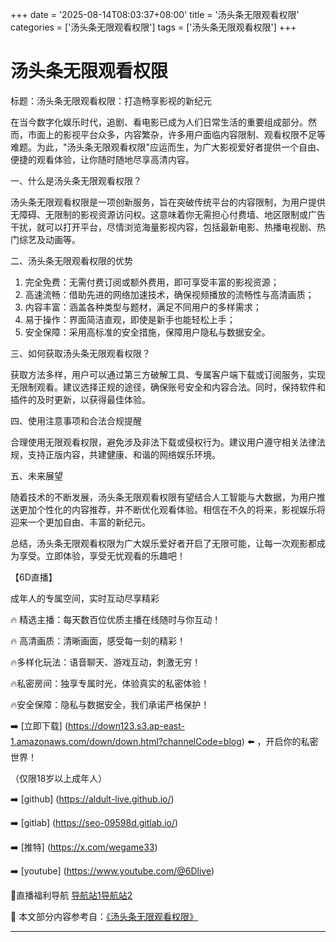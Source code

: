 +++
date = '2025-08-14T08:03:37+08:00'
title = '汤头条无限观看权限'
categories = ['汤头条无限观看权限']
tags = ['汤头条无限观看权限']
+++

# 汤头条无限观看权限

标题：汤头条无限观看权限：打造畅享影视的新纪元

在当今数字化娱乐时代，追剧、看电影已成为人们日常生活的重要组成部分。然而，市面上的影视平台众多，内容繁杂，许多用户面临内容限制、观看权限不足等难题。为此，"汤头条无限观看权限"应运而生，为广大影视爱好者提供一个自由、便捷的观看体验，让你随时随地尽享高清内容。

一、什么是汤头条无限观看权限？

汤头条无限观看权限是一项创新服务，旨在突破传统平台的内容限制，为用户提供无障碍、无限制的影视资源访问权。这意味着你无需担心付费墙、地区限制或广告干扰，就可以打开平台，尽情浏览海量影视内容，包括最新电影、热播电视剧、热门综艺及动画等。

二、汤头条无限观看权限的优势

1. 完全免费：无需付费订阅或额外费用，即可享受丰富的影视资源；
2. 高速流畅：借助先进的网络加速技术，确保视频播放的流畅性与高清画质；
3. 内容丰富：涵盖各种类型与题材，满足不同用户的多样需求；
4. 易于操作：界面简洁直观，即使是新手也能轻松上手；
5. 安全保障：采用高标准的安全措施，保障用户隐私与数据安全。

三、如何获取汤头条无限观看权限？

获取方法多样，用户可以通过第三方破解工具、专属客户端下载或订阅服务，实现无限制观看。建议选择正规的途径，确保账号安全和内容合法。同时，保持软件和插件的及时更新，以获得最佳体验。

四、使用注意事项和合法合规提醒

合理使用无限观看权限，避免涉及非法下载或侵权行为。建议用户遵守相关法律法规，支持正版内容，共建健康、和谐的网络娱乐环境。

五、未来展望

随着技术的不断发展，汤头条无限观看权限有望结合人工智能与大数据，为用户推送更加个性化的内容推荐，并不断优化观看体验。相信在不久的将来，影视娱乐将迎来一个更加自由、丰富的新纪元。

总结，汤头条无限观看权限为广大娱乐爱好者开启了无限可能，让每一次观影都成为享受。立即体验，享受无忧观看的乐趣吧！

【6D直播】

 成年人的专属空间，实时互动尽享精彩

🔥 精选主播：每天数百位优质主播在线随时与你互动！

🔥 高清画质：清晰画面，感受每一刻的精彩！

🔥多样化玩法：语音聊天、游戏互动，刺激无穷！

🔥私密房间：独享专属时光，体验真实的私密体验！

🔥安全保障：隐私与数据安全，我们承诺严格保护！

➡️ [立即下载] (https://down123.s3.ap-east-1.amazonaws.com/down/down.html?channelCode=blog) ⬅️ ，开启你的私密世界！

 （仅限18岁以上成年人）

➡️ [github] (https://aldult-live.github.io/)

➡️ [gitlab] (https://seo-09598d.gitlab.io/)

➡️ [推特] (https://x.com/wegame33)

➡️ [youtube] (https://www.youtube.com/@6Dlive)

🔞直播福利导航   [导航站1](https://webstack-86085a.gitlab.io/)[导航站2](https://onlygit123-2.github.io/)


📘 本文部分内容参考自：[《汤头条无限观看权限》](https://webstack-hugo-2.pages.dev/)

---
